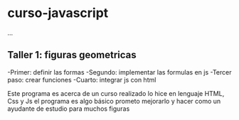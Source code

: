 # curso-javascript

...

## Taller 1: figuras geometricas

-Primer: definir las formas
-Segundo: implementar las formulas en js
-Tercer paso: crear funciones
-Cuarto: integrar js con html

Este programa es acerca de un curso realizado lo hice en lenguaje HTML, Css y Js
el programa es algo básico prometo mejorarlo y hacer como un ayudante de estudio para muchos figuras 

